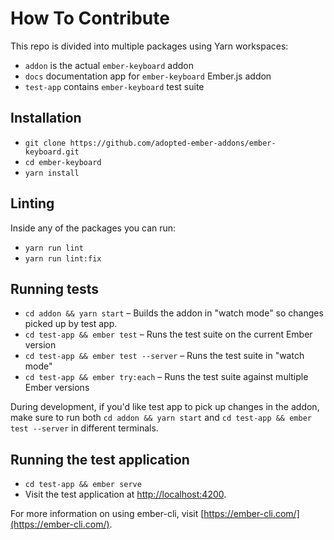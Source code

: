 # How To Contribute

This repo is divided into multiple packages using Yarn workspaces:

- `addon` is the actual `ember-keyboard` addon
- `docs` documentation app for `ember-keyboard` Ember.js addon
- `test-app` contains `ember-keyboard` test suite

## Installation

* `git clone https://github.com/adopted-ember-addons/ember-keyboard.git`
* `cd ember-keyboard`
* `yarn install`

## Linting

Inside any of the packages you can run:

* `yarn run lint`
* `yarn run lint:fix`

## Running tests

* `cd addon && yarn start` – Builds the addon in "watch mode" so changes picked up by test app.
* `cd test-app && ember test` – Runs the test suite on the current Ember version
* `cd test-app && ember test --server` – Runs the test suite in "watch mode"
* `cd test-app && ember try:each` – Runs the test suite against multiple Ember versions

During development, if you'd like test app to pick up changes in the addon, make sure to run both
`cd addon && yarn start` and `cd test-app && ember test --server` in different terminals.

## Running the test application

* `cd test-app && ember serve`
* Visit the test application at [http://localhost:4200](http://localhost:4200).

For more information on using ember-cli, visit [https://ember-cli.com/](https://ember-cli.com/).
